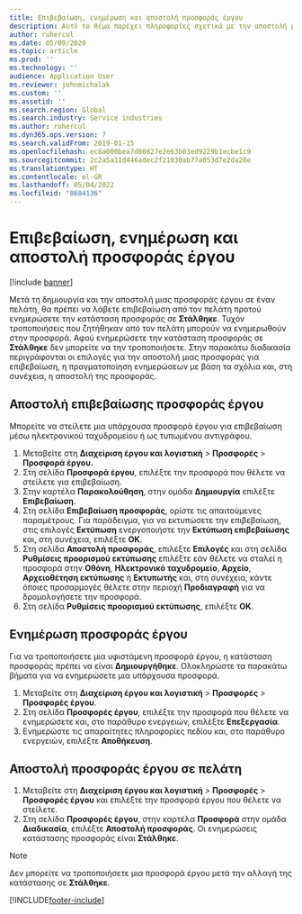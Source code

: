 ```yaml
---
title: Επιβεβαίωση, ενημέρωση και αποστολή προσφοράς έργου
description: Αυτό το θέμα παρέχει πληροφορίες σχετικά με την αποστολή μιας προσφοράς στον πελάτη για επιβεβαίωση, τροποποίηση με βάση τα σχόλια και, στη συνέχεια, την εκ νέου αποστολή της προσφοράς.
author: ruhercul
ms.date: 05/09/2020
ms.topic: article
ms.prod: ''
ms.technology: ''
audience: Application User
ms.reviewer: johnmichalak
ms.custom: ''
ms.assetid: ''
ms.search.region: Global
ms.search.industry: Service industries
ms.author: ruhercul
ms.dyn365.ops.version: 7
ms.search.validFrom: 2019-01-15
ms.openlocfilehash: ec8a000bea7d80827e2e63b03ed9229b1ecbe1c9
ms.sourcegitcommit: 2c2a5a11d446adec2f21030ab77a053d7e2da28e
ms.translationtype: HT
ms.contentlocale: el-GR
ms.lasthandoff: 05/04/2022
ms.locfileid: "8684136"
---
```

# <a name="confirm-update-and-send-a-project-quotation"></a>Επιβεβαίωση, ενημέρωση και αποστολή προσφοράς έργου

[!include [banner](../includes/banner.md)]

Μετά τη δημιουργία και την αποστολή μιας προσφοράς έργου σε έναν πελάτη, θα πρέπει να λάβετε επιβεβαίωση από τον πελάτη προτού ενημερώσετε την κατάσταση προσφοράς σε **Στάλθηκε**. Τυχόν τροποποιήσεις που ζητήθηκαν από τον πελάτη μπορούν να ενημερωθούν στην προσφορά. Αφού ενημερώσετε την κατάσταση προσφοράς σε **Στάλθηκε** δεν μπορείτε να την τροποποιήσετε. Στην παρακάτω διαδικασία περιγράφονται οι επιλογές για την αποστολή μιας προσφοράς για επιβεβαίωση, η πραγματοποίηση ενημερώσεων με βάση τα σχόλια και, στη συνέχεια, η αποστολή της προσφοράς.

## <a name="send-a-project-quotation-confirmation"></a>Αποστολή επιβεβαίωσης προσφοράς έργου  

Μπορείτε να στείλετε μια υπάρχουσα προσφορά έργου για επιβεβαίωση μέσω ηλεκτρονικού ταχυδρομείου ή ως τυπωμένου αντιγράφου. 

1. Μεταβείτε στη **Διαχείριση έργου και λογιστική** > **Προσφορές** > **Προσφορά έργου.** 
2. Στη σελίδα **Προσφορά έργου**, επιλέξτε την προσφορά που θέλετε να στείλετε για επιβεβαίωση. 
3. Στην καρτέλα **Παρακολούθηση**, στην ομάδα **Δημιουργία** επιλέξτε **Επιβεβαίωση**. 
4. Στη σελίδα **Επιβεβαίωση προσφοράς**, ορίστε τις απαιτούμενες παραμέτρους. Για παράδειγμα, για να εκτυπώσετε την επιβεβαίωση, στις επιλογές **Εκτύπωση** ενεργοποιήστε την **Εκτύπωση επιβεβαίωσης** και, στη συνέχεια, επιλέξτε **OK**.
5. Στη σελίδα **Αποστολή προσφοράς**, επιλέξτε **Επιλογές** και στη σελίδα **Ρυθμίσεις προορισμού εκτύπωσης** επιλέξτε εάν θέλετε να σταλεί η προσφορά στην **Οθόνη**, **Ηλεκτρονικό ταχυδρομείο**, **Αρχείο**, **Αρχειοθέτηση εκτύπωσης** ή **Εκτυπωτής** και, στη συνέχεια, κάντε όποιες προσαρμογές θέλετε στην περιοχή **Προδιαγραφή** για να δρομολογήσετε την προσφορά.
6. Στη σελίδα **Ρυθμίσεις προορισμού εκτύπωσης**, επιλέξτε **ΟΚ**.  

## <a name="update-a-project-quotation"></a>Ενημέρωση προσφοράς έργου

Για να τροποποιήσετε μια υφιστάμενη προσφορά έργου, η κατάσταση προσφοράς πρέπει να είναι **Δημιουργήθηκε**. Ολοκληρώστε τα παρακάτω βήματα για να ενημερώσετε μια υπάρχουσα προσφορά. 

1. Μεταβείτε στη **Διαχείριση έργου και λογιστική** > **Προσφορές** > **Προσφορές έργου**.
2. Στη σελίδα **Προσφορές έργου**, επιλέξτε την προσφορά που θέλετε να ενημερώσετε και, στο παράθυρο ενεργειών, επιλέξτε **Επεξεργασία**.
3. Ενημερώστε τις απαραίτητες πληροφορίες πεδίου και, στο παράθυρο ενεργειών, επιλέξτε **Αποθήκευση**.  

## <a name="send-a-project-quotation-to-a-customer"></a>Αποστολή προσφοράς έργου σε πελάτη 

1. Μεταβείτε στη **Διαχείριση έργου και λογιστική** > **Προσφορές** > **Προσφορές έργου** και επιλέξτε την προσφορά έργου που θέλετε να στείλετε.
2. Στη σελίδα **Προσφορές έργου**, στην καρτέλα **Προσφορά** στην ομάδα **Διαδικασία**, επιλέξτε **Αποστολή προσφοράς**. Οι ενημερώσεις κατάστασης προσφοράς είναι **Στάλθηκε**.

> [!NOTE]
> Δεν μπορείτε να τροποποιήσετε μια προσφορά έργου μετά την αλλαγή της κατάστασης σε **Στάλθηκε**.


[!INCLUDE[footer-include](../includes/footer-banner.md)]